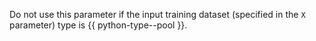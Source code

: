 
Do not use this parameter if the input training dataset (specified in the `X` parameter) type is {{ python-type--pool }}.
